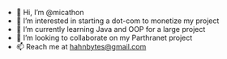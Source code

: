 - 👋 Hi, I’m @micathon
- 👀 I’m interested in starting a dot-com to monetize my project
- 🌱 I’m currently learning Java and OOP for a large project
- 💞️ I’m looking to collaborate on my Parthranet project
- 📫 Reach me at hahnbytes@gmail.com

<!---
micathon/micathon is a ✨ special ✨ repository because its `README.md` (this file) appears on your GitHub profile.
You can click the Preview link to take a look at your changes.
--->
